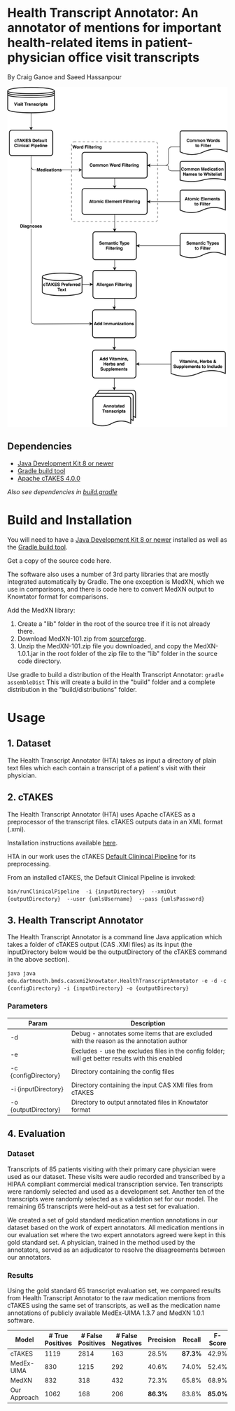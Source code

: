 # Health Transcript Annotator: An annotator of mentions for important health-related items in patient-physician office visit transcripts

By Craig Ganoe and Saeed Hassanpour


![Medication Approach](./figures/MedicationApproach.png)

## Dependencies
* [Java Development Kit 8 or newer](https://jdk.java.net/)
* [Gradle build tool](https://gradle.org/install/)
* [Apache cTAKES 4.0.0](https://ctakes.apache.org/)

_Also see dependencies in [build.gradle](./build.gradle)_

# Build and Installation
You will need to have a [Java Development Kit 8 or newer](https://jdk.java.net/) installed as well as the [Gradle build tool](https://gradle.org/install/).

Get a copy of the source code here. 

The software also uses a number of 3rd party libraries that are mostly integrated automatically by Gradle. The one exception is MedXN, which we use in comparisons, and there is code here to convert MedXN output to Knowtator format for comparisons. 

Add the MedXN library:
1. Create a "lib" folder in the root of the source tree if it is not already there.
2. Download MedXN-101.zip from [sourceforge](https://sourceforge.net/projects/ohnlp/files/MedXN/1.0.1/).
3. Unzip the MedXN-101.zip file you downloaded, and copy the MedXN-1.0.1.jar in the root folder of the zip file to the "lib" folder in the source code directory.

Use gradle to build a distribution of the Health Transcript Annotator:
`gradle assembleDist`
This will create a build in the "build" folder and a complete distribution in the "build/distributions" folder.

# Usage

## 1. Dataset
The Health Transcript Annotator (HTA) takes as input a directory of plain text files which each contain a transcript of a patient's visit with their physician.


## 2. cTAKES
The Health Transcript Annotator (HTA) uses Apache cTAKES as a preprocessor of the transcript files. cTAKES outputs data in an XML format (.xmi). 

Installation instructions available [here](https://cwiki.apache.org/confluence/display/CTAKES/cTAKES+4.0+User+Install+Guide).

HTA in our work uses the cTAKES [Default Clinincal Pipeline](https://cwiki.apache.org/confluence/display/CTAKES/Default+Clinical+Pipeline) for its preprocessing.

From an installed cTAKES, the Default Clinical Pipeline is invoked:

`bin/runClinicalPipeline  -i {inputDirectory}  --xmiOut {outputDirectory}  --user {umlsUsername}  --pass {umlsPassword}`

## 3. Health Transcript Annotator
The Health Transcript Annotator is a command line Java application which takes a folder of cTAKES output (CAS .XMI files) as its input (the inputDirectory below would be the outputDirectory of the cTAKES command in the above section).

`java java edu.dartmouth.bmds.casxmi2knowtator.HealthTranscriptAnnotator -e -d -c {configDirectory} -i {inputDirectory} -o {outputDirectory}`

### Parameters
| Param | Description |
| --- | ----------- |
| -d | Debug - annotates some items that are excluded with the reason as the annotation author |
| -e | Excludes - use the excludes files in the config folder; will get better results with this enabled |
| -c {configDirectory} | Directory containing the config files |
| -i {inputDirectory} | Directory containing the input CAS XMI files from cTAKES |
| -o {outputDirectory} | Directory to output annotated files in Knowtator format |

## 4. Evaluation
### Dataset 
Transcripts of 85 patients visiting with their primary care physician were used as our dataset. These visits were audio recorded and transcribed by a HIPAA compliant commercial medical transcription service. Ten transcripts were randomly selected and used as a development set. Another ten of the  transcripts were randomly selected as a validation set for our model. The remaining 65 transcripts were held-out as a test set for evaluation.

We created a set of gold standard medication mention annotations in our dataset based on the work of expert annotators. All medication mentions in our evaluation set where the two expert annotators agreed were kept in this gold standard set. A physician, trained in the method used by the annotators, served as an adjudicator to resolve the disagreements between our annotators.

### Results

Using the gold standard 65 transcript evaluation set, we compared results from Health Transcript Annotator to the raw medication mentions from cTAKES using the same set of transcripts, as well as the medication name annotations of publicly available MedEx-UIMA 1.3.7 and MedXN 1.0.1 software.

|     Model           |     # True Positives    |     # False Positives    |     # False Negatives    |     Precision    |     Recall    |     F-Score    |
|---------------------|-------------------------|--------------------------|--------------------------|------------------|---------------|----------------|
|     cTAKES          |     1119                |     2814                 |     163                  |     28.5%        |   __87.3%__   |     42.9%      |
|     MedEx-UIMA      |     830                 |     1215                 |     292                  |     40.6%        |     74.0%     |     52.4%      |
|     MedXN           |     832                 |     318                  |     432                  |     72.3%        |     65.8%     |     68.9%      |
|     Our Approach    |     1062                |     168                  |     206                  |   __86.3%__      |     83.8%     |   __85.0%__    |
